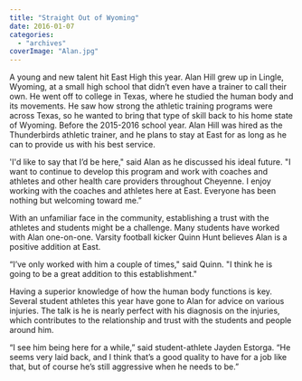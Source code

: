 ```yaml
---
title: "Straight Out of Wyoming"
date: 2016-01-07
categories: 
  - "archives"
coverImage: "Alan.jpg"
---
```


A young and new talent hit East High this year. Alan Hill grew up in Lingle, Wyoming, at a small high school that didn’t even have a trainer to call their own. He went off to college in Texas, where he studied the human body and its movements. He saw how strong the athletic training programs were across Texas, so he wanted to bring that type of skill back to his home state of Wyoming. Before the 2015-2016 school year. Alan Hill was hired as the Thunderbirds athletic trainer, and he plans to stay at East for as long as he can to provide us with his best service.

'I'd like to say that I’d be here," said Alan as he discussed his ideal future. "I want to continue to develop this program and work with coaches and athletes and other health care providers throughout Cheyenne. I enjoy working with the coaches and athletes here at East. Everyone has been nothing but welcoming toward me.”

With an unfamiliar face in the community, establishing a trust with the athletes and students might be a challenge. Many students have worked with Alan one-on-one. Varsity football kicker Quinn Hunt believes Alan is a positive addition at East.

“I’ve only worked with him a couple of times," said Quinn. "I think he is going to be a great addition to this establishment."

Having a superior knowledge of how the human body functions is key. Several student athletes this year have gone to Alan for advice on various injuries. The talk is he is nearly perfect with his diagnosis on the injuries, which contributes to the relationship and trust with the students and people around him.

“I see him being here for a while,” said student-athlete Jayden Estorga. “He seems very laid back, and I think that’s a good quality to have for a job like that, but of course he’s still aggressive when he needs to be.”

